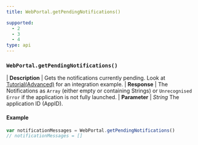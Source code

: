 ```yaml
---
title: WebPortal.getPendingNotifications()

supported:
  - 2
  - 3
  - 4
type: api
---
```


### `WebPortal.getPendingNotifications()`

| **Description** | Gets the notifications currently pending. Look at [Tutorial(Advanced)]({{site.baseurl}}webportal_TutorialAdvanced/#receiving-data-messages-from-your-server) for an integration example.
| **Response** | The Notifications as `Array` (either empty or containing Strings) or `Unrecognised Error` if the application is not fully launched.
| **Parameter**   | *String* The application ID (AppID).

#### Example

```javascript
var notificationMessages = WebPortal.getPendingNotifications()
// notificationMessages = []
```
